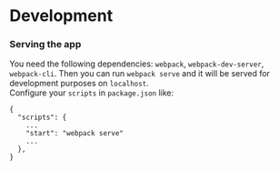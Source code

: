 # Development


### Serving the app
You need the following dependencies: `webpack`, `webpack-dev-server`, `webpack-cli`. Then you can run `webpack serve` and it will be served for development purposes on `localhost`.  
Configure your `scripts` in `package.json` like:
```
{
  "scripts": {
  	...
    "start": "webpack serve"
    ...
  },
}
```